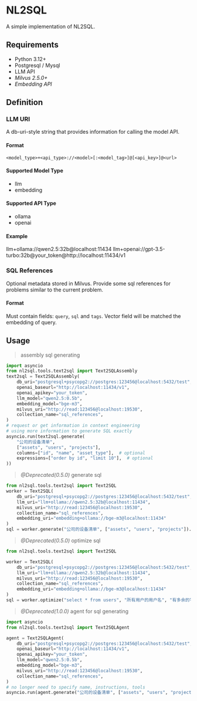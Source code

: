 # NL2SQL
A simple implementation of NL2SQL.

## Requirements
- Python 3.12+
- Postgresql / Mysql
- LLM API
- *Milvus 2.5.0+*
- *Embedding API*

## Definition
### LLM URI
A db-uri-style string that provides information for calling the model API.
#### Format
```plaintext
<model_type>+<api_type>://<model>[:<model_tag>]@[<api_key>]@<url>
```
#### Supported Model Type
- llm
- embedding
#### Supported API Type
- ollama
- openai
#### Example
llm+ollama://qwen2.5:32b@localhost:11434
llm+openai://gpt-3.5-turbo:32b@your_token@http://localhost:11434/v1
### SQL References
Optional metadata stored in Milvus.
Provide some sql references for problems similar to the current problem.
#### Format
Must contain fields: `query`, `sql` and `tags`.
Vector field will be matched the embedding of query.


## Usage
> assembly sql generating
```python
import asyncio
from nl2sql.tools.text2sql import Text2SQLAssembly
text2sql = Text2SQLAssembly(
    db_uri="postgresql+psycopg2://postgres:123456@localhost:5432/test",
    openai_baseurl="http://localhost:11434/v1",
    openai_apikey="your_token",
    llm_model="qwen2.5:0.5b",
    embedding_model="bge-m3",
    milvus_uri="http://read:123456@localhost:19530",
    collection_name="sql_references",
)
# request or get information in context engineering
# using more information to generate SQL exactly
asyncio.run(text2sql.generate(
    "公司的设备清单", 
    ["assets", "users", "projects"], 
    columns=["id", "name", "asset_type"],  # optional
    expressions=["order by id", "limit 10"],  # optional
))
```
> _@Deprecated(0.5.0)_ generate sql
```python
from nl2sql.tools.text2sql import Text2SQL
worker = Text2SQL(
    db_uri="postgresql+psycopg2://postgres:123456@localhost:5432/test",
    llm_uri="llm+ollama://qwen2.5:32b@localhost:11434",
    milvus_uri="http://read:123456@localhost:19530",
    collection_name="sql_references",
    embedding_uri="embedding+ollama://bge-m3@localhost:11434"
)
sql = worker.generate("公司的设备清单", ["assets", "users", "projects"]).sql
```
> _@Deprecated(0.5.0)_ optimize sql
```python
from nl2sql.tools.text2sql import Text2SQL

worker = Text2SQL(
    db_uri="postgresql+psycopg2://postgres:123456@localhost:5432/test",
    llm_uri="llm+ollama://qwen2.5:32b@localhost:11434",
    milvus_uri="http://read:123456@localhost:19530",
    collection_name="sql_references",
    embedding_uri="embedding+ollama://bge-m3@localhost:11434"
)
sql = worker.optimize("select * from users", "所有用户的用户名", "有多余的字段", ["users", "projects"]).sql
```
> _@Deprecated(1.0.0)_ agent for sql generating
```python
import asyncio
from nl2sql.tools.text2sql import Text2SQLAgent

agent = Text2SQLAgent(
    db_uri="postgresql+psycopg2://postgres:123456@localhost:5432/test",
    openai_baseurl="http://localhost:11434/v1",
    openai_apikey="your_token",
    llm_model="qwen2.5:0.5b",
    embedding_model="bge-m3",
    milvus_uri="http://read:123456@localhost:19530",
    collection_name="sql_references",
)
# no longer need to specify name, instructions, tools
asyncio.run(agent.generate("公司的设备清单", ["assets", "users", "projects"]))
```

